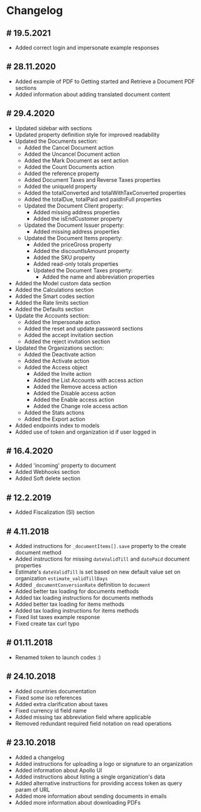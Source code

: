 # Changelog

## # 19.5.2021

- Added correct login and impersonate example responses

## # 28.11.2020

- Added example of PDF to Getting started and Retrieve a Document PDF sections
- Added information about adding translated document content

## # 29.4.2020

- Updated sidebar with sections
- Updated property definition style for improved readability
- Updated the Documents section:
  - Added the Cancel Document action
  - Added the Uncancel Document action
  - Added the Mark Document as sent action
  - Added the Count Documents action
  - Added the reference property
  - Added Document Taxes and Reverse Taxes properties
  - Added the uniqueId property
  - Added the totalConverted and totalWithTaxConverted properties
  - Added the totalDue, totalPaid and paidInFull properties
  - Updated the Document Client property:
    - Added missing address properties
    - Added the isEndCustomer property
  - Updated the Document Issuer property:
    - Added missing address properties
  - Updated the Document Items property:
    - Added the priceGross property
    - Added the discountIsAmount property
    - Added the SKU property
    - Added read-only totals properties
    - Updated the Document Taxes property:
      - Added the name and abbreviation properties
- Added the Model custom data section
- Added the Calculations section
- Added the Smart codes section
- Added the Rate limits section
- Added the Defaults section
- Update the Accounts section:
  - Added the Impersonate action
  - Added the reset and update password sections
  - Added the accept invitation section
  - Added the reject invitation section
- Updated the Organizations section:
  - Added the Deactivate action
  - Added the Activate action
  - Added the Access object
    - Added the Invite action
    - Added the List Accounts with access action
    - Added the Remove access action
    - Added the Disable access action
    - Added the Enable access action
    - Added the Change role access action
  - Added the Stats actions
  - Added the Export action
- Added endpoints index to models
- Added use of token and organization id if user logged in

## # 16.4.2020

- Added 'incoming' property to document
- Added Webhooks section
- Added Soft delete section

## # 12.2.2019

- Added Fiscalization (SI) section

## # 4.11.2018

- Added instructions for `_documentItems[].save` property to the create document method
- Added instructions for missing `dateValidTill` and `datePaid` document properties
- Estimate's `dateValidTill` is set based on new default value set on organization `estimate_validTillDays`
- Added `_documentConversionRate` definition to `document`
- Added better tax loading for documents methods
- Added tax loading instructions for documents methods
- Added better tax loading for items methods
- Added tax loading instructions for items methods
- Fixed list taxes example response
- Fixed create tax curl typo

## # 01.11.2018

- Renamed token to launch codes :)

## # 24.10.2018

- Added countries documentation
- Fixed some iso references
- Added extra clarification about taxes
- Fixed currency id field name
- Added missing tax abbreviation field where applicable
- Removed redundant required field notation on read operations

## # 23.10.2018

- Added a changelog
- Added instructions for uploading a logo or signature to an organization
- Added information about Apollo UI
- Added instructions about listing a single organization's data
- Added alternative instructions for providing access token as query param of URL
- Added more information about sending documents in emails
- Added more information about downloading PDFs
